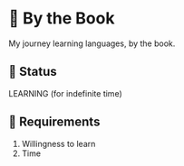 # 🔖 By the Book

My journey learning languages, by the book.

## 🚦 Status

LEARNING (for indefinite time)

## 🧾 Requirements

1. Willingness to learn
2. Time
